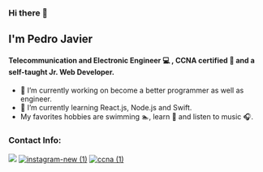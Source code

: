 ### Hi there 👋

## I'm Pedro Javier 

#### Telecommunication and Electronic Engineer :computer: , CCNA certified :iphone: and a self-taught Jr. Web Developer.

- 🔭 I’m currently working on become a better programmer as well as engineer.
- 🌱 I’m currently learning React.js, Node.js and Swift.
-  My favorites hobbies are swimming :swimmer:, learn :book: and listen to music :headphones:.

### Contact Info:
[<img src="https://img.icons8.com/fluent/48/4a90e2/linkedin.png"/>](https://www.linkedin.com/in/pedro-javier-mu%C3%B1oz-garc%C3%ADa-386060246/)
[![instagram-new (1)](https://user-images.githubusercontent.com/100593496/192603944-31c886ee-77e9-4907-a4d2-4b4f0d602397.png)](https://www.instagram.com/pedro_j.mugar/)
[![ccna (1)](https://user-images.githubusercontent.com/100593496/230253122-8a0df6aa-5582-4993-b801-6b4d5155caac.png)](https://www.credly.com/badges/50aaff93-1aaf-49ad-8e62-d5f850a94ce5/public_url)





